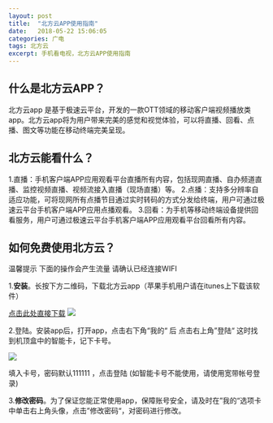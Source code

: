 ```yaml
---
layout: post
title:  "北方云APP使用指南"
date:   2018-05-22 15:06:05
categories: 广电
tags: 北方云 
excerpt: 手机看电视，北方云APP使用指南
---
```

## 什么是北方云APP？ 
北方云app 是基于极速云平台，开发的一款OTT领域的移动客户端视频播放类app。北方云app将为用户带来完美的感觉和视觉体验，可以将直播、回看、点播、图文等功能在移动终端完美呈现。
## 北方云能看什么？ ##
1.直播：手机客户端APP应用观看平台直播所有内容，包括现网直播、自办频道直播、监控视频直播、视频流接入直播（现场直播）等。
2.点播：支持多分辨率自适应功能，可将现网所有点播节目通过实时转码的方式分发给终端，用户可通过极速云平台手机客户端APP应用点播观看。
3.回看：为手机等移动终端设备提供回看服务，用户可通过极速云平台手机客户端APP应用观看平台回看所有内容。

## 如何免费使用北方云？ ##
 温馨提示
下面的操作会产生流量
请确认已经连接WIFI

1.**安装**。长按下方二维码，下载北方云app（苹果手机用户请在itunes上下载该软件）

[点击此处直接下载](http://2bai.co/972314)
![](https://youyefu-1251686655.cos.ap-beijing.myqcloud.com/18-5-22/67873866.jpg
)

2.登陆。安装app后，打开app，点击右下角“我的“ 后 点击右上角”登陆“
这时找到机顶盒中的智能卡，记下卡号。

![](https://youyefu-1251686655.cos.ap-beijing.myqcloud.com/18-5-22/38535552.jpg)

填入卡号，密码默认111111 ，点击登陆 (如智能卡号不能使用，请使用宽带帐号登录)

3.**修改密码**。为了保证您能正常使用app，保障账号安全，请及时在”我的“选项卡中单击右上角头像，点击”修改密码“，对密码进行修改。